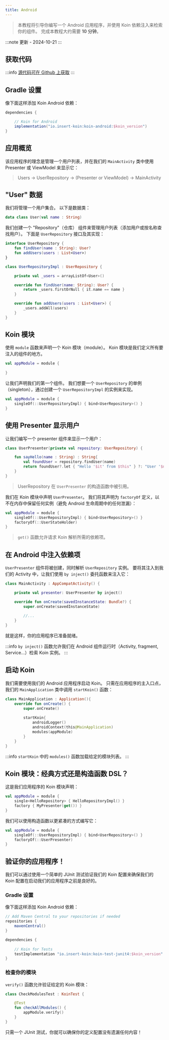 ```yaml
---
title: Android
---
```

> 本教程将引导你编写一个 Android 应用程序，并使用 Koin 依赖注入来检索你的组件。
> 完成本教程大约需要 __10 分钟__。

:::note
更新 - 2024-10-21
:::

## 获取代码

:::info
[源代码可在 Github 上获取](https://github.com/InsertKoinIO/koin-getting-started/tree/main/android)
:::

## Gradle 设置

像下面这样添加 Koin Android 依赖：

```groovy
dependencies {

    // Koin for Android
    implementation("io.insert-koin:koin-android:$koin_version")
}
```

## 应用概览

该应用程序的理念是管理一个用户列表，并在我们的 `MainActivity` 类中使用 Presenter 或 ViewModel 来显示它：

> Users -> UserRepository -> (Presenter or ViewModel) -> MainActivity

## "User" 数据

我们将管理一个用户集合。 以下是数据类：

```kotlin
data class User(val name : String)
```

我们创建一个 "Repository"（仓库） 组件来管理用户列表（添加用户或按名称查找用户）。 下面是 `UserRepository` 接口及其实现：

```kotlin
interface UserRepository {
    fun findUser(name : String): User?
    fun addUsers(users : List<User>)
}

class UserRepositoryImpl : UserRepository {

    private val _users = arrayListOf<User>()

    override fun findUser(name: String): User? {
        return _users.firstOrNull { it.name == name }
    }

    override fun addUsers(users : List<User>) {
        _users.addAll(users)
    }
}
```

## Koin 模块

使用 `module` 函数来声明一个 Koin 模块（module）。 Koin 模块是我们定义所有要注入的组件的地方。

```kotlin
val appModule = module {
    
}
```

让我们声明我们的第一个组件。 我们想要一个 `UserRepository` 的单例（singleton），通过创建一个 `UserRepositoryImpl` 的实例来实现。

```kotlin
val appModule = module {
    singleOf(::UserRepositoryImpl) { bind<UserRepository>() }
}
```

## 使用 Presenter 显示用户

让我们编写一个 presenter 组件来显示一个用户：

```kotlin
class UserPresenter(private val repository: UserRepository) {

    fun sayHello(name : String) : String{
        val foundUser = repository.findUser(name)
        return foundUser?.let { "Hello '$it' from $this" } ?: "User '$name' not found!"
    }
}
```

> UserRepository 在 `UserPresenter` 的构造函数中被引用。

我们在 Koin 模块中声明 `UserPresenter`。 我们将其声明为 `factoryOf` 定义，以不在内存中保留任何实例（避免 Android 生命周期中的任何泄漏）：

```kotlin
val appModule = module {
    singleOf(::UserRepositoryImpl) { bind<UserRepository>() }
    factoryOf(::UserStateHolder)
}
```

> `get()` 函数允许请求 Koin 解析所需的依赖项。

## 在 Android 中注入依赖项

`UserPresenter` 组件将被创建，同时解析 `UserRepository` 实例。 要将其注入到我们的 Activity 中，让我们使用 `by inject()` 委托函数来注入它：

```kotlin
class MainActivity : AppCompatActivity() {

    private val presenter: UserPresenter by inject()

    override fun onCreate(savedInstanceState: Bundle?) {
        super.onCreate(savedInstanceState)
        
        //...
    }
}
```

就是这样，你的应用程序已准备就绪。

:::info
`by inject()` 函数允许我们在 Android 组件运行时（Activity, fragment, Service...）检索 Koin 实例。
:::

## 启动 Koin

我们需要使用我们的 Android 应用程序启动 Koin。 只需在应用程序的主入口点，我们的 `MainApplication` 类中调用 `startKoin()` 函数：

```kotlin
class MainApplication : Application(){
    override fun onCreate() {
        super.onCreate()
        
        startKoin{
            androidLogger()
            androidContext(this@MainApplication)
            modules(appModule)
        }
    }
}
```

:::info
`startKoin` 中的 `modules()` 函数加载给定的模块列表。
:::

## Koin 模块：经典方式还是构造函数 DSL？

这是我们应用程序的 Koin 模块声明：

```kotlin
val appModule = module {
    single<HelloRepository> { HelloRepositoryImpl() }
    factory { MyPresenter(get()) }
}
```

我们可以使用构造函数以更紧凑的方式编写它：

```kotlin
val appModule = module {
    singleOf(::UserRepositoryImpl) { bind<UserRepository>() }
    factoryOf(::UserPresenter)
}
```

## 验证你的应用程序！

我们可以通过使用一个简单的 JUnit 测试验证我们的 Koin 配置来确保我们的 Koin 配置在启动我们的应用程序之前是良好的。

### Gradle 设置

像下面这样添加 Koin Android 依赖：

```groovy
// Add Maven Central to your repositories if needed
repositories {
	mavenCentral()    
}

dependencies {
    
    // Koin for Tests
    testImplementation "io.insert-koin:koin-test-junit4:$koin_version"
}
```

### 检查你的模块

`verify()` 函数允许验证给定的 Koin 模块：

```kotlin
class CheckModulesTest : KoinTest {

    @Test
    fun checkAllModules() {
        appModule.verify()
    }
}
```

只需一个 JUnit 测试，你就可以确保你的定义配置没有遗漏任何内容！
